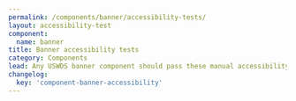 ```yaml
---
permalink: /components/banner/accessibility-tests/
layout: accessibility-test
component:
  name: banner
title: Banner accessibility tests
category: Components
lead: Any USWDS banner component should pass these manual accessibility tests.
changelog:
  key: 'component-banner-accessibility'
---
```

